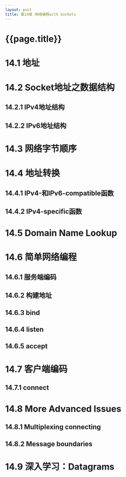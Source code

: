 ```yaml
---
layout: post
title: 第14章 网络编程with Sockets
---
```

{{page.title}}
======================

# 14.1 地址

# 14.2 Socket地址之数据结构
## 14.2.1 IPv4地址结构
## 14.2.2 IPv6地址结构

# 14.3 网络字节顺序

# 14.4 地址转换
## 14.4.1 IPv4-和IPv6-compatible函数
## 14.4.2 IPv4-specific函数

# 14.5 Domain Name Lookup

# 14.6 简单网络编程
## 14.6.1 服务端编码
## 14.6.2 构建地址
## 14.6.3 bind
## 14.6.4 listen
## 14.6.5 accept

# 14.7 客户端编码
## 14.7.1 connect

# 14.8 More Advanced Issues
## 14.8.1 Multiplexing connecting
## 14.8.2 Message boundaries

# 14.9 深入学习：Datagrams 
